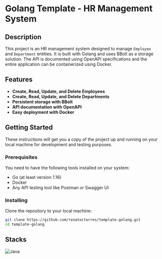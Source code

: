 # Golang Template - HR Management System

## Description

This project is an HR management system designed to manage `Employee` and `Department` entities. It is built with Golang and uses BBolt as a storage solution. The API is documented using OpenAPI specifications and the entire application can be containerized using Docker.

## Features

- **Create, Read, Update, and Delete Employees**
- **Create, Read, Update, and Delete Departments**
- **Persistent storage with BBolt**
- **API documentation with OpenAPI**
- **Easy deployment with Docker**

## Getting Started

These instructions will get you a copy of the project up and running on your local machine for development and testing purposes.

### Prerequisites

You need to have the following tools installed on your system:
- Go (at least version 1.16)
- Docker
- Any API testing tool like Postman or Swagger UI

### Installing

Clone the repository to your local machine:

```bash
git clone https://github.com/renatoctorres/template-golang.git
cd template-golang
```

## Stacks
<p style= "text-align: left;">
     <img src="https://skillicons.dev/icons?i=golang,docker" alt="Java" /> 
</p>